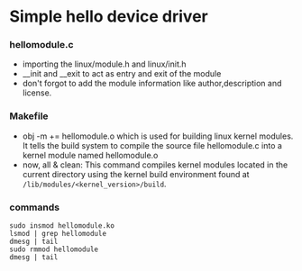 # Simple hello device driver

### hellomodule.c 
* importing the linux/module.h and linux/init.h
* __init and __exit to act as entry and exit of the module
* don't forgot to add the module information like author,description and license.

### Makefile
* obj -m += hellomodule.o which is used for building linux kernel modules. It tells the build system to compile the source file hellomodule.c into a kernel module named hellomodule.o
* now, all & clean: This command compiles kernel modules located in the current directory using the kernel build environment found at `/lib/modules/<kernel_version>/build`.

### commands
```
sudo insmod hellomodule.ko
lsmod | grep hellomodule
dmesg | tail
sudo rmmod hellomodule
dmesg | tail
```

